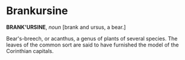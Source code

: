 # Brankursine

**BRANK'URSINE**, _noun_ \[brank and ursus, a bear.\]

Bear's-breech, or acanthus, a genus of plants of several species. The leaves of the common sort are said to have furnished the model of the Corinthian capitals.